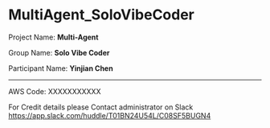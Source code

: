 # MultiAgent_SoloVibeCoder

Project Name: **Multi-Agent**

Group Name: **Solo Vibe Coder**

Participant Name: **Yinjian Chen**

-------------------------------------------

AWS Code: XXXXXXXXXXX


For Credit details please Contact administrator on Slack
https://app.slack.com/huddle/T01BN24U54L/C08SF5BUGN4


